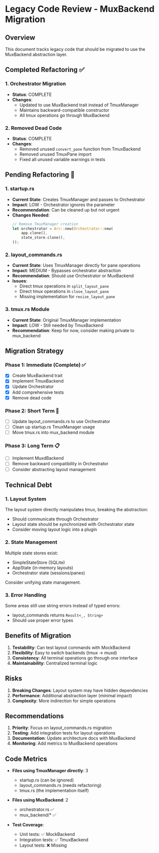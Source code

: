 # Legacy Code Review - MuxBackend Migration

## Overview
This document tracks legacy code that should be migrated to use the MuxBackend abstraction layer.

## Completed Refactoring ✅

### 1. **Orchestrator Migration**
- **Status**: COMPLETE
- **Changes**: 
  - Updated to use MuxBackend trait instead of TmuxManager
  - Maintains backward-compatible constructor
  - All tmux operations go through MuxBackend

### 2. **Removed Dead Code**
- **Status**: COMPLETE
- **Changes**:
  - Removed unused `convert_pane` function from TmuxBackend
  - Removed unused TmuxPane import
  - Fixed all unused variable warnings in tests

## Pending Refactoring 🔄

### 1. **startup.rs**
- **Current State**: Creates TmuxManager and passes to Orchestrator
- **Impact**: LOW - Orchestrator ignores the parameter
- **Recommendation**: Can be cleaned up but not urgent
- **Changes Needed**:
  ```rust
  // Remove TmuxManager creation
  let orchestrator = Arc::new(Orchestrator::new(
      app.clone(),
      state_store.clone(),
  ));
  ```

### 2. **layout_commands.rs**
- **Current State**: Uses TmuxManager directly for pane operations
- **Impact**: MEDIUM - Bypasses orchestrator abstraction
- **Recommendation**: Should use Orchestrator or MuxBackend
- **Issues**:
  - Direct tmux operations in `split_layout_pane`
  - Direct tmux operations in `close_layout_pane`
  - Missing implementation for `resize_layout_pane`

### 3. **tmux.rs Module**
- **Current State**: Original TmuxManager implementation
- **Impact**: LOW - Still needed by TmuxBackend
- **Recommendation**: Keep for now, consider making private to mux_backend

## Migration Strategy

### Phase 1: Immediate (Complete) ✅
- [x] Create MuxBackend trait
- [x] Implement TmuxBackend
- [x] Update Orchestrator
- [x] Add comprehensive tests
- [x] Remove dead code

### Phase 2: Short Term 🔄
- [ ] Update layout_commands.rs to use Orchestrator
- [ ] Clean up startup.rs TmuxManager usage
- [ ] Move tmux.rs into mux_backend module

### Phase 3: Long Term 📋
- [ ] Implement MuxdBackend
- [ ] Remove backward compatibility in Orchestrator
- [ ] Consider abstracting layout management

## Technical Debt

### 1. **Layout System**
The layout system directly manipulates tmux, breaking the abstraction:
- Should communicate through Orchestrator
- Layout state should be synchronized with Orchestrator state
- Consider moving layout logic into a plugin

### 2. **State Management**
Multiple state stores exist:
- SimpleStateStore (SQLite)
- AppState (in-memory layouts)
- Orchestrator state (sessions/panes)

Consider unifying state management.

### 3. **Error Handling**
Some areas still use string errors instead of typed errors:
- layout_commands returns `Result<_, String>`
- Should use proper error types

## Benefits of Migration

1. **Testability**: Can test layout commands with MockBackend
2. **Flexibility**: Easy to switch backends (tmux → muxd)
3. **Consistency**: All terminal operations go through one interface
4. **Maintainability**: Centralized terminal logic

## Risks

1. **Breaking Changes**: Layout system may have hidden dependencies
2. **Performance**: Additional abstraction layer (minimal impact)
3. **Complexity**: More indirection for simple operations

## Recommendations

1. **Priority**: Focus on layout_commands.rs migration
2. **Testing**: Add integration tests for layout operations
3. **Documentation**: Update architecture docs with MuxBackend
4. **Monitoring**: Add metrics to MuxBackend operations

## Code Metrics

- **Files using TmuxManager directly**: 3
  - startup.rs (can be ignored)
  - layout_commands.rs (needs refactoring)
  - tmux.rs (the implementation itself)

- **Files using MuxBackend**: 2
  - orchestrator.rs ✅
  - mux_backend/* ✅

- **Test Coverage**:
  - Unit tests: ✅ MockBackend
  - Integration tests: ✅ TmuxBackend
  - Layout tests: ❌ Missing